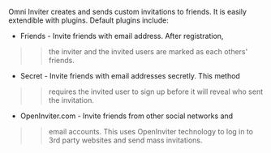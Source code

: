 Omni Inviter creates and sends custom invitations to friends.  It is easily
extendible with plugins.  Default plugins include:

  * Friends - Invite friends with email address.  After registration,
> > the inviter and the invited users are marked as each others' friends.

  * Secret - Invite friends with email addresses secretly.  This method
> > requires the invited user to sign up before it will reveal who
> > sent the invitation.

  * OpenInviter.com - Invite friends from other social networks and
> > email accounts.  This uses OpenInviter
> > technology to log in to 3rd party websites and send mass
> > invitations.